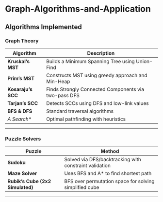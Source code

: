 # Graph-Algorithms-and-Application

## Algorithms Implemented

### Graph Theory

| Algorithm       | Description |
|----------------|-------------|
| **Kruskal’s MST** | Builds a Minimum Spanning Tree using Union-Find |
| **Prim’s MST**    | Constructs MST using greedy approach and Min-Heap |
| **Kosaraju’s SCC** | Finds Strongly Connected Components via two-pass DFS |
| **Tarjan’s SCC**   | Detects SCCs using DFS and low-link values |
| **BFS & DFS**      | Standard traversal algorithms |
| **A* Search**      | Optimal pathfinding with heuristics |

---

###  Puzzle Solvers

| Puzzle        | Method |
|---------------|--------|
| **Sudoku**     | Solved via DFS/backtracking with constraint validation |
| **Maze Solver**| Uses BFS and A* to find shortest path |
| **Rubik’s Cube (2x2 Simulated)** | BFS over permutation space for solving simplified cube |

---
